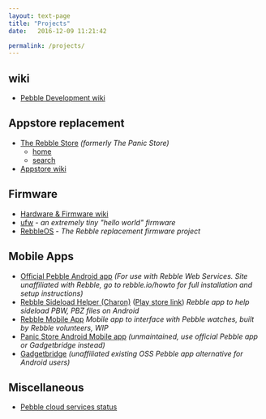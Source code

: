 ```yaml
---
layout: text-page
title: "Projects"
date:   2016-12-09 11:21:42

permalink: /projects/
---
```


## wiki

* [Pebble Development wiki](https://github.com/pebble-dev/wiki/wiki)

## Appstore replacement

* [The Rebble Store](https://github.com/pebble-dev/rebble-store) *(formerly The Panic Store)*
	* [home](http://apps.rebble.io/)
	* [search](https://apps.rebble.io/en_US/search/watchapps/1)
* [Appstore wiki](https://github.com/pebble-dev/wiki/wiki/Appstore)

## Firmware

* [Hardware & Firmware wiki](https://github.com/pebble-dev/wiki/wiki/Hardware-%26-Firmware)
* [ufw](https://github.com/pebble-dev/ufw) - *an extremely tiny "hello world" firmware*
* [RebbleOS](https://github.com/pebble-dev/RebbleOS) - *The Rebble replacement firmware project*

## Mobile Apps

* [Official Pebble Android app](https://www.apkmirror.com/apk/pebble-technology-corp/pebble/pebble-4-4-2-1405-62d45d7d7-endframe-release/pebble-4-4-2-1405-62d45d7d7-endframe-android-apk-download/) *(For use with Rebble Web Services. Site unaffiliated with Rebble, go to rebble.io/howto for full installation and setup instructions)*
* [Rebble Sideload Helper (Charon)](https://github.com/pebble-dev/rebble-sideloader) ([Play store link](https://play.google.com/store/apps/details?id=io.rebble.charon)) *Rebble app to help sideload PBW, PBZ files on Android*
* [Rebble Mobile App](https://github.com/pebble-dev/mobile-app) *Mobile app to interface with Pebble watches, built by Rebble volunteers, WIP*
* [Panic Store Android Mobile app](https://github.com/pebble-dev/android-store-app) *(unmaintained, use official Pebble app or Gadgetbridge instead)*
* [Gadgetbridge](https://github.com/Freeyourgadget/Gadgetbridge) *(unaffiliated existing OSS Pebble app alternative for Android users)*

## Miscellaneous

* [Pebble cloud services status](/status/)
